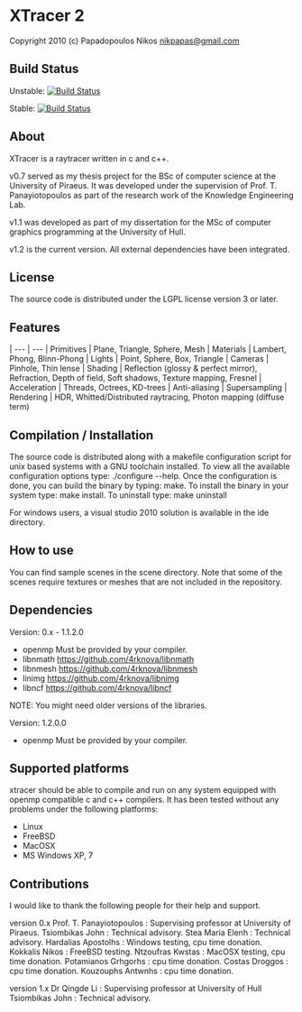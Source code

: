 XTracer 2
=========

Copyright 2010 (c)
Papadopoulos Nikos <nikpapas@gmail.com>

Build Status
------------

Unstable:
[![Build Status](https://travis-ci.org/4rknova/xtracer.svg?branch=develop)](https://travis-ci.org/4rknova/xtracer)

Stable:
[![Build Status](https://travis-ci.org/4rknova/xtracer.svg?branch=master)](https://travis-ci.org/4rknova/xtracer)

About
-----
XTracer is a raytracer written in c and c++.

v0.7 served as my thesis project for the BSc of computer science at the
University of Piraeus. It was developed under the supervision of Prof. T.
Panayiotopoulos as part of the research work of the Knowledge Engineering Lab.

v1.1 was developed as part of my dissertation for the MSc of computer graphics 
programming at the University of Hull.

v1.2 is the current version. All external dependencies have been integrated.

License
-------
The source code is distributed under the LGPL license version 3 or later.

Features
--------
| ---           | ---
| Primitives    | Plane, Triangle, Sphere, Mesh
| Materials     | Lambert, Phong, Blinn-Phong
| Lights        | Point, Sphere, Box, Triangle
| Cameras       | Pinhole, Thin lense
| Shading       | Reflection (glossy & perfect mirror), Refraction, Depth of field, Soft shadows, Texture mapping, Fresnel
| Acceleration  | Threads, Octrees, KD-trees
| Anti-aliasing | Supersampling
| Rendering     | HDR, Whitted/Distributed raytracing, Photon mapping (diffuse term)

Compilation / Installation
--------------------------
The source code is distributed along with a makefile configuration script for
unix based systems with a GNU toolchain installed. To view all the available
configuration options type: ./configure --help. Once the configuration is done,
you can build the binary by typing: make. To install the binary in your system
type: make install. To uninstall type: make uninstall

For windows users, a visual studio 2010 solution is available in the ide
directory.

How to use
----------
You can find sample scenes in the scene directory. Note that some of the 
scenes require textures or meshes that are not included in the repository.

Dependencies
------------
Version:  0.x - 1.1.2.0
* openmp	Must be provided by your compiler.
* libnmath	https://github.com/4rknova/libnmath
* libnmesh	https://github.com/4rknova/libnmesh
* linimg	https://github.com/4rknova/libnimg
* libncf	https://github.com/4rknova/libncf

NOTE: You might need older versions of the libraries.

Version: 1.2.0.0
* openmp	Must be provided by your compiler.

Supported platforms
-------------------
xtracer should be able to compile and run on any system equipped with openmp
compatible c and c++ compilers. It has been tested without any problems under
the following platforms:

* Linux
* FreeBSD
* MacOSX
* MS Windows XP, 7

Contributions
-------------
I would like to thank the following people for their help and support.

version 0.x
 Prof. T. Panayiotopoulos : Supervising professor at University of Piraeus.
 Tsiombikas John          : Technical advisory.
 Stea Maria Elenh         : Technical advisory.
 Hardalias Apostolhs      : Windows testing, cpu time donation.
 Kokkalis Nikos           : FreeBSD testing.
 Ntzoufras Kwstas         : MacOSX testing, cpu time donation.
 Potamianos Grhgorhs      : cpu time donation.
 Costas Droggos           : cpu time donation.
 Kouzouphs Antwnhs        : cpu time donation.

version 1.x
 Dr Qingde Li             : Supervising professor at University of Hull
 Tsiombikas John          : Technical advisory.
